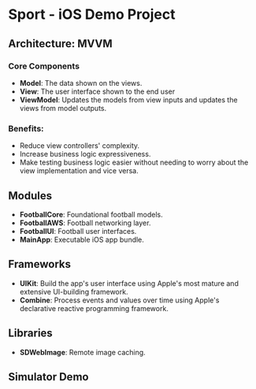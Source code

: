 # Sport - iOS Demo Project

## Architecture: MVVM

### Core Components

- **Model**: The data shown on the views.
- **View**: The user interface shown to the end user
- **ViewModel**: Updates the models from view inputs and updates the views from model outputs.

### Benefits:

- Reduce view controllers' complexity.
- Increase business logic expressiveness.
- Make testing business logic easier without needing to worry about the view implementation and vice versa.

## Modules

- **FootballCore**: Foundational football models.
- **FootballAWS**: Football networking layer.
- **FootballUI**: Football user interfaces.
- **MainApp**: Executable iOS app bundle.


## Frameworks

- **UIKit**: Build the app's user interface using Apple's most mature and extensive UI-building framework.
- **Combine**: Process events and values over time using Apple's declarative reactive programming framework.

## Libraries

- **SDWebImage**: Remote image caching.

## Simulator Demo

